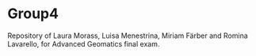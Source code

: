 # Group4
Repository of Laura Morass, Luisa Menestrina, Miriam Färber and Romina Lavarello, for Advanced Geomatics final exam.

